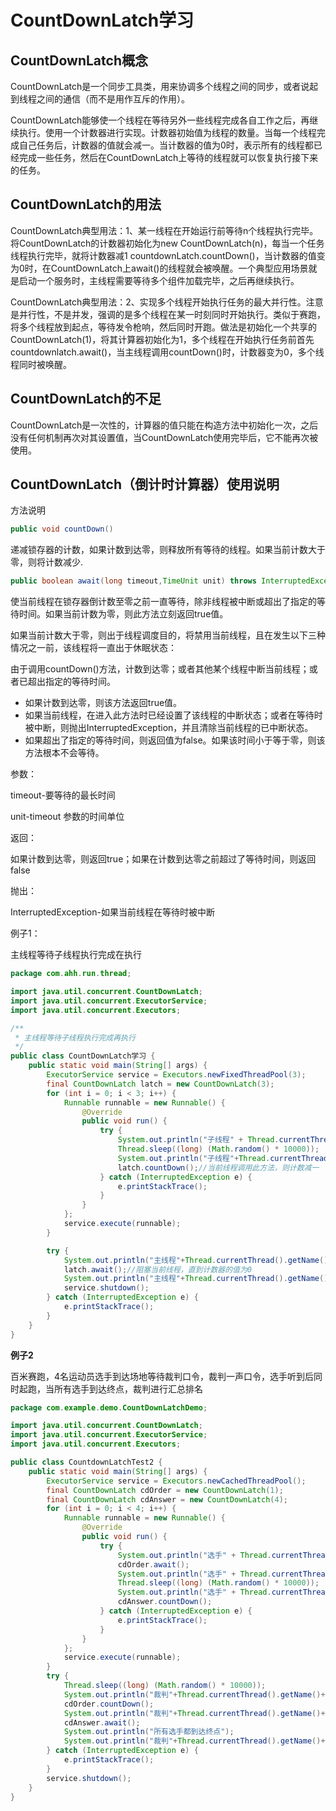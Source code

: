 # CountDownLatch学习

## CountDownLatch概念

CountDownLatch是一个同步工具类，用来协调多个线程之间的同步，或者说起到线程之间的通信（而不是用作互斥的作用）。

CountDownLatch能够使一个线程在等待另外一些线程完成各自工作之后，再继续执行。使用一个计数器进行实现。计数器初始值为线程的数量。当每一个线程完成自己任务后，计数器的值就会减一。当计数器的值为0时，表示所有的线程都已经完成一些任务，然后在CountDownLatch上等待的线程就可以恢复执行接下来的任务。

## CountDownLatch的用法

CountDownLatch典型用法：1、某一线程在开始运行前等待n个线程执行完毕。将CountDownLatch的计数器初始化为new CountDownLatch(n)，每当一个任务线程执行完毕，就将计数器减1 countdownLatch.countDown()，当计数器的值变为0时，在CountDownLatch上await()的线程就会被唤醒。一个典型应用场景就是启动一个服务时，主线程需要等待多个组件加载完毕，之后再继续执行。

CountDownLatch典型用法：2、实现多个线程开始执行任务的最大并行性。注意是并行性，不是并发，强调的是多个线程在某一时刻同时开始执行。类似于赛跑，将多个线程放到起点，等待发令枪响，然后同时开跑。做法是初始化一个共享的CountDownLatch(1)，将其计算器初始化为1，多个线程在开始执行任务前首先countdownlatch.await()，当主线程调用countDown()时，计数器变为0，多个线程同时被唤醒。

## CountDownLatch的不足

CountDownLatch是一次性的，计算器的值只能在构造方法中初始化一次，之后没有任何机制再次对其设置值，当CountDownLatch使用完毕后，它不能再次被使用。

## CountDownLatch（倒计时计算器）使用说明

方法说明

```Java
public void countDown()
```

递减锁存器的计数，如果计数到达零，则释放所有等待的线程。如果当前计数大于零，则将计数减少.

```Java
public boolean await(long timeout,TimeUnit unit) throws InterruptedException
```

使当前线程在锁存器倒计数至零之前一直等待，除非线程被中断或超出了指定的等待时间。如果当前计数为零，则此方法立刻返回true值。

如果当前计数大于零，则出于线程调度目的，将禁用当前线程，且在发生以下三种情况之一前，该线程将一直出于休眠状态：

由于调用countDown()方法，计数到达零；或者其他某个线程中断当前线程；或者已超出指定的等待时间。

- 如果计数到达零，则该方法返回true值。
- 如果当前线程，在进入此方法时已经设置了该线程的中断状态；或者在等待时被中断，则抛出InterruptedException，并且清除当前线程的已中断状态。
- 如果超出了指定的等待时间，则返回值为false。如果该时间小于等于零，则该方法根本不会等待。

参数：

timeout-要等待的最长时间

unit-timeout 参数的时间单位

返回：

如果计数到达零，则返回true；如果在计数到达零之前超过了等待时间，则返回false

抛出：

InterruptedException-如果当前线程在等待时被中断

例子1：

主线程等待子线程执行完成在执行

```Java
package com.ahh.run.thread;

import java.util.concurrent.CountDownLatch;
import java.util.concurrent.ExecutorService;
import java.util.concurrent.Executors;

/**
 * 主线程等待子线程执行完成再执行
 */
public class CountDownLatch学习 {
    public static void main(String[] args) {
        ExecutorService service = Executors.newFixedThreadPool(3);
        final CountDownLatch latch = new CountDownLatch(3);
        for (int i = 0; i < 3; i++) {
            Runnable runnable = new Runnable() {
                @Override
                public void run() {
                    try {
                        System.out.println("子线程" + Thread.currentThread().getName() + "开始执行");
                        Thread.sleep((long) (Math.random() * 10000));
                        System.out.println("子线程"+Thread.currentThread().getName()+"执行完成");
                        latch.countDown();//当前线程调用此方法，则计数减一
                    } catch (InterruptedException e) {
                        e.printStackTrace();
                    }
                }
            };
            service.execute(runnable);
        }

        try {
            System.out.println("主线程"+Thread.currentThread().getName()+"等待子线程执行完成...");
            latch.await();//阻塞当前线程，直到计数器的值为0
            System.out.println("主线程"+Thread.currentThread().getName()+"开始执行...");
            service.shutdown();
        } catch (InterruptedException e) {
            e.printStackTrace();
        }
    }
}
```

**例子2**

百米赛跑，4名运动员选手到达场地等待裁判口令，裁判一声口令，选手听到后同时起跑，当所有选手到达终点，裁判进行汇总排名

```Java
package com.example.demo.CountDownLatchDemo;

import java.util.concurrent.CountDownLatch;
import java.util.concurrent.ExecutorService;
import java.util.concurrent.Executors;

public class CountdownLatchTest2 {
    public static void main(String[] args) {
        ExecutorService service = Executors.newCachedThreadPool();
        final CountDownLatch cdOrder = new CountDownLatch(1);
        final CountDownLatch cdAnswer = new CountDownLatch(4);
        for (int i = 0; i < 4; i++) {
            Runnable runnable = new Runnable() {
                @Override
                public void run() {
                    try {
                        System.out.println("选手" + Thread.currentThread().getName() + "正在等待裁判发布口令");
                        cdOrder.await();
                        System.out.println("选手" + Thread.currentThread().getName() + "已接受裁判口令");
                        Thread.sleep((long) (Math.random() * 10000));
                        System.out.println("选手" + Thread.currentThread().getName() + "到达终点");
                        cdAnswer.countDown();
                    } catch (InterruptedException e) {
                        e.printStackTrace();
                    }
                }
            };
            service.execute(runnable);
        }
        try {
            Thread.sleep((long) (Math.random() * 10000));
            System.out.println("裁判"+Thread.currentThread().getName()+"即将发布口令");
            cdOrder.countDown();
            System.out.println("裁判"+Thread.currentThread().getName()+"已发送口令，正在等待所有选手到达终点");
            cdAnswer.await();
            System.out.println("所有选手都到达终点");
            System.out.println("裁判"+Thread.currentThread().getName()+"汇总成绩排名");
        } catch (InterruptedException e) {
            e.printStackTrace();
        }
        service.shutdown();
    }
}
```